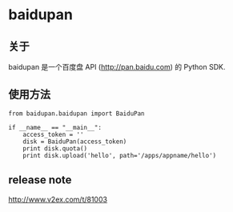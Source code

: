 # baidupan

## 关于

baidupan 是一个百度盘 API (http://pan.baidu.com) 的 Python SDK.

## 使用方法

    from baidupan.baidupan import BaiduPan

    if __name__ == "__main__":
        access_token = ''
        disk = BaiduPan(access_token)
        print disk.quota()
        print disk.upload('hello', path='/apps/appname/hello')

## release note

http://www.v2ex.com/t/81003